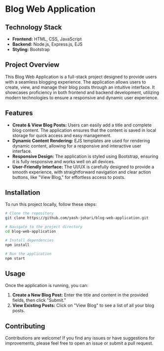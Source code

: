 # Blog Web Application

## Technology Stack
- **Frontend:** HTML, CSS, JavaScript
- **Backend:** Node.js, Express.js, EJS
- **Styling:** Bootstrap

## Project Overview
This Blog Web Application is a full-stack project designed to provide users with a seamless blogging experience. The application allows users to create, view, and manage their blog posts through an intuitive interface. It showcases proficiency in both frontend and backend development, utilizing modern technologies to ensure a responsive and dynamic user experience.

## Features
- **Create & View Blog Posts:** Users can easily add a title and complete blog content. The application ensures that the content is saved in local storage for quick access and easy management.
- **Dynamic Content Rendering:** EJS templates are used for rendering dynamic content, allowing for a responsive and interactive user interface.
- **Responsive Design:** The application is styled using Bootstrap, ensuring it is fully responsive and works well on all devices.
- **User-Friendly Interface:** The UI/UX is carefully designed to provide a smooth experience, with straightforward navigation and clear action buttons, like "View Blog," for effortless access to posts.

## Installation
To run this project locally, follow these steps:

```bash
# Clone the repository
git clone https://github.com/yash-johari/blog-web-application.git

# Navigate to the project directory
cd blog-web-application

# Install dependencies
npm install

# Run the application
npm start
```

## Usage
Once the application is running, you can:

1. **Create a New Blog Post:** Enter the title and content in the provided fields, then click "Submit."
2. **View Existing Posts:** Click on "View Blog" to see a list of all your blog posts.

## Contributing
Contributions are welcome! If you find any issues or have suggestions for improvements, please feel free to open an issue or submit a pull request.
